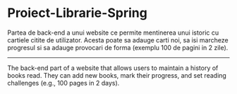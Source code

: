 # Proiect-Librarie-Spring

Partea de back-end a unui website ce permite mentinerea unui istoric cu cartiele citite de utilizator.
Acesta poate sa adauge carti noi, sa isi marcheze progresul si sa adauge provocari de forma (exemplu 100 de pagini in 2 zile).


----------------------------------------------------------------------------------------------------------------------------------------------------------------

The back-end part of a website that allows users to maintain a history of books read. 
They can add new books, mark their progress, and set reading challenges (e.g., 100 pages in 2 days).
